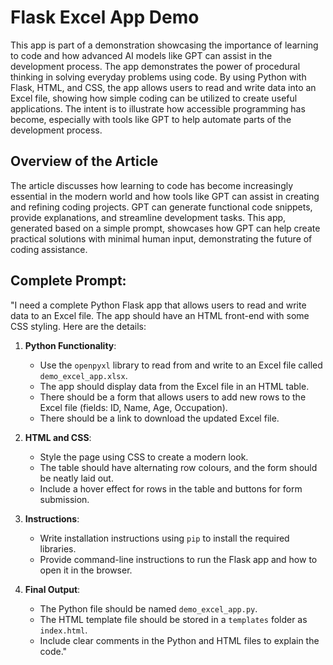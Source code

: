 # Flask Excel App Demo

This app is part of a demonstration showcasing the importance of learning to code and how advanced AI models like GPT can assist in the development process. The app demonstrates the power of procedural thinking in solving everyday problems using code. By using Python with Flask, HTML, and CSS, the app allows users to read and write data into an Excel file, showing how simple coding can be utilized to create useful applications. The intent is to illustrate how accessible programming has become, especially with tools like GPT to help automate parts of the development process.

## Overview of the Article

The article discusses how learning to code has become increasingly essential in the modern world and how tools like GPT can assist in creating and refining coding projects. GPT can generate functional code snippets, provide explanations, and streamline development tasks. This app, generated based on a simple prompt, showcases how GPT can help create practical solutions with minimal human input, demonstrating the future of coding assistance.

## Complete Prompt:

"I need a complete Python Flask app that allows users to read and write data to an Excel file. The app should have an HTML front-end with some CSS styling. Here are the details:

1. **Python Functionality**: 
   - Use the `openpyxl` library to read from and write to an Excel file called `demo_excel_app.xlsx`.
   - The app should display data from the Excel file in an HTML table.
   - There should be a form that allows users to add new rows to the Excel file (fields: ID, Name, Age, Occupation).
   - There should be a link to download the updated Excel file.

2. **HTML and CSS**:
   - Style the page using CSS to create a modern look.
   - The table should have alternating row colours, and the form should be neatly laid out.
   - Include a hover effect for rows in the table and buttons for form submission.

3. **Instructions**:
   - Write installation instructions using `pip` to install the required libraries.
   - Provide command-line instructions to run the Flask app and how to open it in the browser.

4. **Final Output**:
   - The Python file should be named `demo_excel_app.py`.
   - The HTML template file should be stored in a `templates` folder as `index.html`.
   - Include clear comments in the Python and HTML files to explain the code."
